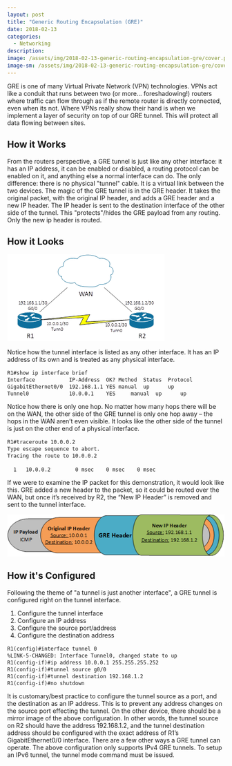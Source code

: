 ```yaml
---
layout: post
title: "Generic Routing Encapsulation (GRE)"
date: 2018-02-13
categories:
  - Networking
description: 
image: /assets/img/2018-02-13-generic-routing-encapsulation-gre/cover.png
image-sm: /assets/img/2018-02-13-generic-routing-encapsulation-gre/cover-sm.png
---
```


GRE is one of many Virtual Private Network (VPN) technologies. VPNs act like a conduit that runs between two (or more... foreshadowing!) routers where traffic can flow through as if the remote router is directly connected, even when its not. Where VPNs really show their hand is when we implement a layer of security on top of our GRE tunnel. This will protect all data flowing between sites.

## How it Works

From the routers perspective, a GRE tunnel is just like any other interface: it has an IP address, it can be enabled or disabled, a routing protocol can be enabled on it, and anything else a normal interface can do. The only difference: there is no physical "tunnel" cable. It is a virtual link between the two devices.
The magic of the GRE tunnel is in the GRE header. It takes the original packet, with the original IP header, and adds a GRE header and a new IP header. The IP header is sent to the destination interface of the other side of the tunnel. This "protects"/hides the GRE payload from any routing. Only the new ip header is routed.

## How it Looks
![R1 and R2, both connected over a WAN link (192.168.1.0/24); R1 and R2 connected by tunn0 (10.0.0.0/30).](/assets/img/2018-02-13-generic-routing-encapsulation-gre/how-it-looks.png)

Notice how the tunnel interface is listed as any other interface. It has an IP address of its own and is treated as any physical interface.

```
R1#show ip interface brief 
Interface 			IP-Address	OK?	Method	Status	Protocol 
GigabitEthernet0/0 	192.168.1.1	YES	manual	up		up
Tunnel0 			10.0.0.1 	YES 	manual 	up 		up
```

Notice how there is only one hop. No matter how many hops there will be on the WAN, the other side of the GRE tunnel is only one hop away – the hops in the WAN aren’t even visible. It looks like the other side of the tunnel is just on the other end of a physical interface.

```
R1#traceroute 10.0.0.2
Type escape sequence to abort.
Tracing the route to 10.0.0.2

  1   10.0.0.2        0 msec    0 msec    0 msec   
```

If we were to examine the IP packet for this demonstration, it would look like this. GRE added a new header to the packet, so it could be routed over the WAN, but once it’s received by R2, the “New IP Header” is removed and sent to the tunnel interface.

![IP Payload inside Original IP Header inside GRE header inside New IP Header](/assets/img/2018-02-13-generic-routing-encapsulation-gre/packet-diagram.png)

## How it's Configured
Following the theme of "a tunnel is just another interface", a GRE tunnel is configured right on the tunnel interface.

1. Configure the tunnel interface
2. Configure an IP address
3. Configure the source port/address
4. Configure the destination address

```
R1(config)#interface tunnel 0
%LINK-5-CHANGED: Interface Tunnel0, changed state to up
R1(config-if)#ip address 10.0.0.1 255.255.255.252
R1(config-if)#tunnel source g0/0
R1(config-if)#tunnel destination 192.168.1.2
R1(config-if)#no shutdown
```

It is customary/best practice to configure the tunnel source as a port, and the destination as an IP address. This is to prevent any address changes on the source port effecting the tunnel.
On the other device, there should be a mirror image of the above configuration. In other words, the tunnel source on R2 should have the address 192.168.1.2, and the tunnel destination address should be configured with the exact address of R1’s GigabitEthernet0/0 interface.
There are a few other ways a GRE tunnel can operate. The above configuration only supports IPv4 GRE tunnels. To setup an IPv6 tunnel, the tunnel mode command must be issued. 
